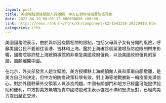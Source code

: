 ```yaml
---
layout: post
title: 美授權駐滬總領館人員離開　中方反對無端指責防疫政策
date: 2022-04-10 00:05:12.000000000 +08:00
link: https://news.rthk.hk/rthk/ch/component/k2/1643258-20220410.htm
categories: rthk
---
```


美國國務院表示，由於與新冠疫情相關的限制，包括父母與子女有分開的風險，呼籲美國公民不要前往香港、吉林和上海。鑑於上海確診個案激增及防疫限制帶來影響，國務院容許駐上海總領事館的非緊急美國政府僱員，以及美國政府僱員的家屬，自願離開中國。

在北京，外交部發言人趙立堅說，美方授權駐上海總領館人員和家屬自願撤離，是美方自己的決定，但中方的防疫政策科學有效，對上海等地戰勝新一輪疫情充滿信心。對於外國駐華外交領事人員涉疫問題，中國有關部門和地方已經盡可能提供協助和便利，中方對美方無端指責中國防疫政策表示強烈不滿和堅決反對，已經向美方提出嚴正交涉。
